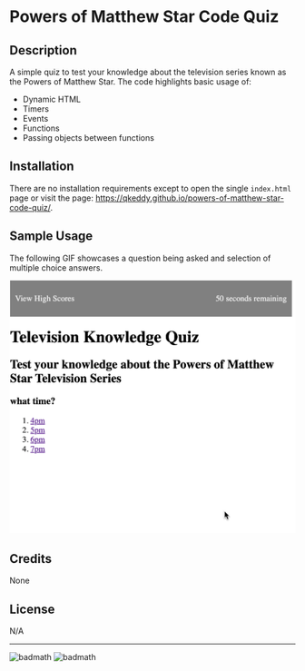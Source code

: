 # Powers of Matthew Star Code Quiz

## Description
A simple quiz to test your knowledge about the television series known as the Powers of Matthew Star. The code highlights basic usage of:
- Dynamic HTML
- Timers
- Events
- Functions
- Passing objects between functions

## Installation

There are no installation requirements except to open the single `index.html` page or visit the page: https://qkeddy.github.io/powers-of-matthew-star-code-quiz/.

## Sample Usage

The following GIF showcases a question being asked and selection of multiple choice answers. 

![alt text](./assets/images/basic-screenshot.png)


## Credits

None

## License

N/A

---

![badmath](https://img.shields.io/github/languages/top/lernantino/badmath)
![badmath](https://img.shields.io/github/issues/qkeddy/simple-password-generator)

